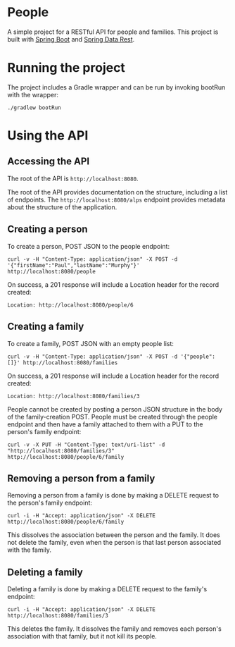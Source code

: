 # People
A simple project for a RESTful API for people and families. This project is built with [Spring Boot](http://projects.spring.io/spring-boot/) and [Spring Data Rest](http://projects.spring.io/spring-data-rest/).

# Running the project
The project includes a Gradle wrapper and can be run by invoking bootRun with the wrapper:

`./gradlew bootRun`

# Using the API

## Accessing the API
The root of the API is `http://localhost:8080`.

The root of the API provides documentation on the structure, including a list of endpoints. The `http://localhost:8080/alps` endpoint provides metadata about the structure of the application.

## Creating a person
To create a person, POST JSON to the people endpoint:

`curl -v -H "Content-Type: application/json" -X POST -d '{"firstName":"Paul","lastName":"Murphy"}' http://localhost:8080/people`

On success, a 201 response will include a Location header for the record created:

`Location: http://localhost:8080/people/6`

## Creating a family
To create a family, POST JSON with an empty people list:

`curl -v -H "Content-Type: application/json" -X POST -d '{"people": []}' http://localhost:8080/families`

On success, a 201 response will include a Location header for the record created:

`Location: http://localhost:8080/families/3`

People cannot be created by posting a person JSON structure in the body of the family-creation POST. People must be created through the people endpoint and then have a family attached to them with a PUT to the person's family endpoint:

`curl -v -X PUT -H "Content-Type: text/uri-list" -d "http://localhost:8080/families/3" http://localhost:8080/people/6/family`

## Removing a person from a family
Removing a person from a family is done by making a DELETE request to the person's family endpoint:

`curl -i -H "Accept: application/json" -X DELETE http://localhost:8080/people/6/family`

This dissolves the association between the person and the family. It does not delete the family, even when the person is that last person associated with the family.

## Deleting a family
Deleting a family is done by making a DELETE request to the family's endpoint:

`curl -i -H "Accept: application/json" -X DELETE http://localhost:8080/families/3`

This deletes the family. It dissolves the family and removes each person's association with that family, but it not kill its people.
